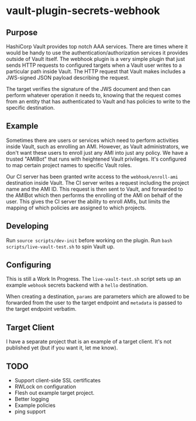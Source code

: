 # vault-plugin-secrets-webhook

## Purpose

HashiCorp Vault provides top notch AAA services. There are times where it would be handy to use the
authentication/authorization services it provides outside of Vault itself. The webhook plugin is a very
simple plugin that just sends HTTP requests to configured targets when a Vault user writes to a particular path
inside Vault. The HTTP request that Vault makes includes a JWS-signed JSON payload describing the request.

The target verifies the signature of the JWS document and then can perform whatever operation it needs to, knowing
that the request comes from an entity that has authenticated to Vault and has policies to write to the specific
destination.

## Example

Sometimes there are users or services which need to perform activities inside Vault, such as enrolling an AMI.
However, as Vault administrators, we don't want these users to enroll just any AMI into just any policy. We have
a trusted "AMIBot" that runs with heightened Vault privileges. It's configured to map certain project names to
specific Vault roles.

Our CI server has been granted write access to the `webhook/enroll-ami` destination inside Vault. The CI server writes
a request including the project name and the AMI ID. This request is then sent to Vault, and forwarded to the AMIBot
which then performs the enrolling of the AMI on behalf of the user. This gives the CI server the ability to enroll 
AMIs, but limits the mapping of which policies are assigned to which projects.

## Developing
Run `source scripts/dev-init` before working on the plugin. Run `bash scripts/live-vault-test.sh` to spin Vault up.

## Configuring

This is still a Work In Progress. The `live-vault-test.sh` script sets up an example `webhook` secrets backend with
a `hello` destination.

When creating a destination, `params` are parameters which are allowed to be forwarded from the user to the target
endpoint and `metadata` is passed to the target endpoint verbatim. 

## Target Client

I have a separate project that is an example of a target client. It's not published yet (but if you want it, let me know).

## TODO

* Support client-side SSL certificates
* RWLock on configuration
* Flesh out example target project.
* Better logging
* Example policies
* ping support
